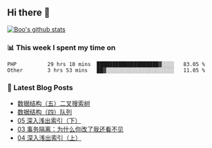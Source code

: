 ## Hi there 👋

[![Boo's github stats](https://github-readme-stats.vercel.app/api?username=0xAiKang)](https://github.com/anuraghazra/github-readme-stats)

<!-- [![Most Used Langs](https://github-readme-stats.vercel.app/api/top-langs/?username=0xAiKang)](https://github.com/anuraghazra/github-readme-stats) -->

### 📊 This week I spent my time on
<!--START_SECTION:waka-->

```text
PHP          29 hrs 10 mins  ████████████████████▓░░░░   83.05 %
Other        3 hrs 53 mins   ██▓░░░░░░░░░░░░░░░░░░░░░░   11.05 %
```

<!--END_SECTION:waka-->

### 📕 Latest Blog Posts
<!-- BLOG-POST-LIST:START -->
- [数据结构（五）二叉搜索树](https://www.0x2beace.com/data-structure-5-binary-search-tree/)
- [数据结构（四）队列](https://www.0x2beace.com/data-structure-4-queue/)
- [05 深入浅出索引（下）](https://www.0x2beace.com/introduction-to-the-index-part-2/)
- [03 事务隔离：为什么你改了我还看不见](https://www.0x2beace.com/transaction-lsolation-why-you-changed-I-can-not-see-it/)
- [04 深入浅出索引（上）](https://www.0x2beace.com/introduction-to-the-index-part-1/)
<!-- BLOG-POST-LIST:END -->


